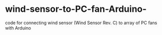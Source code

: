 # wind-sensor-to-PC-fan-Arduino-
code for connecting wind sensor (Wind Sensor Rev. C) to array of PC fans with Arduino
